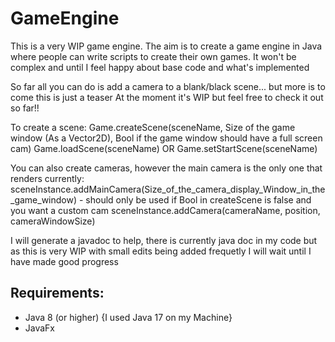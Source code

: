 # GameEngine

This is a very WIP game engine. The aim is to create a game engine in Java where people can write scripts to create their own games. 
It won't be complex and until I feel happy about base code and what's implemented

So far all you can do is add a camera to a blank/black scene... but more is to come this is just a teaser
At the moment it's WIP but feel free to check it out so far!!


To create a scene:
Game.createScene(sceneName, Size of the game window (As a Vector2D), Bool if the game window should have a full screen cam)
Game.loadScene(sceneName)
OR
Game.setStartScene(sceneName)

You can also create cameras, however the main camera is the only one that renders currently:
sceneInstance.addMainCamera(Size_of_the_camera_display_Window_in_the_game_window) - should only be used if Bool in createScene is false and you want a custom cam
sceneInstance.addCamera(cameraName, position, cameraWindowSize)

I will generate a javadoc to help, there is currently java doc in my code but as this is very WIP with small edits being added frequetly I will wait until I have made good progress

**Requirements:**
-
- Java 8 (or higher)  {I used Java 17 on my Machine}
- JavaFx
